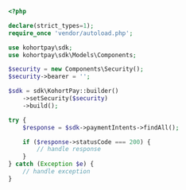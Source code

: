 <!-- Start SDK Example Usage [usage] -->
```php
<?php

declare(strict_types=1);
require_once 'vendor/autoload.php';

use kohortpay\sdk;
use kohortpay\sdk\Models\Components;

$security = new Components\Security();
$security->bearer = '';

$sdk = sdk\KohortPay::builder()
    ->setSecurity($security)
    ->build();

try {
    $response = $sdk->paymentIntents->findAll();

    if ($response->statusCode === 200) {
        // handle response
    }
} catch (Exception $e) {
    // handle exception
}

```
<!-- End SDK Example Usage [usage] -->